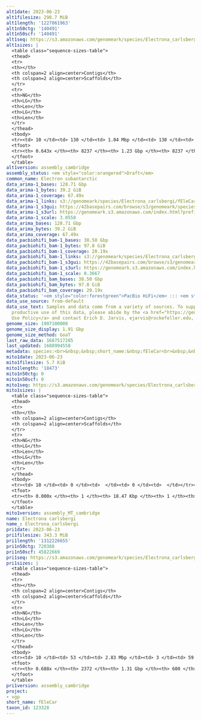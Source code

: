 ```yaml
---
alt1date: 2023-06-23
alt1filesize: 298.7 MiB
alt1length: '1227061963'
alt1n50ctg: '140491'
alt1n50scf: '140491'
alt1seq: https://s3.amazonaws.com/genomeark/species/Electrona_carlsbergi/fEleCar1/assembly_cambridge/fEleCar1.alt.asm.20230623.fasta.gz
alt1sizes: |
  <table class="sequence-sizes-table">
  <thead>
  <tr>
  <th></th>
  <th colspan=2 align=center>Contigs</th>
  <th colspan=2 align=center>Scaffolds</th>
  </tr>
  <tr>
  <th>NG</th>
  <th>LG</th>
  <th>Len</th>
  <th>LG</th>
  <th>Len</th>
  </tr>
  </thead>
  <tbody>
  <tr><td> 10 </td><td> 130 </td><td> 1.04 Mbp </td><td> 130 </td><td> 1.04 Mbp </td></tr><tr><td> 20 </td><td> 365 </td><td> 0.67 Mbp </td><td> 365 </td><td> 0.67 Mbp </td></tr><tr><td> 30 </td><td> 721 </td><td> 427.82 Kbp </td><td> 721 </td><td> 427.82 Kbp </td></tr><tr><td> 40 </td><td> 1286 </td><td> 263.78 Kbp </td><td> 1286 </td><td> 263.78 Kbp </td></tr><tr style="background-color:#cccccc;"><td> 50 </td><td> 2276 </td><td> 140.49 Kbp </td><td> 2276 </td><td> 140.49 Kbp </td></tr><tr><td> 60 </td><td> 4751 </td><td> 38.75 Kbp </td><td> 4751 </td><td> 38.75 Kbp </td></tr><tr><td> 70 </td><td> 0 </td><td>  </td><td> 0 </td><td>  </td></tr><tr><td> 80 </td><td> 0 </td><td>  </td><td> 0 </td><td>  </td></tr><tr><td> 90 </td><td> 0 </td><td>  </td><td> 0 </td><td>  </td></tr><tr><td> 100 </td><td> 0 </td><td>  </td><td> 0 </td><td>  </td></tr></tbody>
  <tfoot>
  <tr><th> 0.643x </th><th> 8237 </th><th> 1.23 Gbp </th><th> 8237 </th><th> 1.23 Gbp </th></tr>
  </tfoot>
  </table>
alt1version: assembly_cambridge
assembly_status: <em style="color:orangered">Draft</em>
common_name: Electron subantarctic
data_arima-1_bases: 128.71 Gbp
data_arima-1_bytes: 39.2 GiB
data_arima-1_coverage: 67.49x
data_arima-1_links: s3://genomeark/species/Electrona_carlsbergi/fEleCar1/genomic_data/arima/<br>
data_arima-1_s3gui: https://42basepairs.com/browse/s3/genomeark/species/Electrona_carlsbergi/fEleCar1/genomic_data/arima/
data_arima-1_s3url: https://genomeark.s3.amazonaws.com/index.html?prefix=species/Electrona_carlsbergi/fEleCar1/genomic_data/arima/
data_arima-1_scale: 3.0558
data_arima_bases: 128.71 Gbp
data_arima_bytes: 39.2 GiB
data_arima_coverage: 67.49x
data_pacbiohifi_bam-1_bases: 38.50 Gbp
data_pacbiohifi_bam-1_bytes: 97.8 GiB
data_pacbiohifi_bam-1_coverage: 20.19x
data_pacbiohifi_bam-1_links: s3://genomeark/species/Electrona_carlsbergi/fEleCar1/genomic_data/pacbio_hifi/<br>
data_pacbiohifi_bam-1_s3gui: https://42basepairs.com/browse/s3/genomeark/species/Electrona_carlsbergi/fEleCar1/genomic_data/pacbio_hifi/
data_pacbiohifi_bam-1_s3url: https://genomeark.s3.amazonaws.com/index.html?prefix=species/Electrona_carlsbergi/fEleCar1/genomic_data/pacbio_hifi/
data_pacbiohifi_bam-1_scale: 0.3667
data_pacbiohifi_bam_bases: 38.50 Gbp
data_pacbiohifi_bam_bytes: 97.8 GiB
data_pacbiohifi_bam_coverage: 20.19x
data_status: '<em style="color:forestgreen">PacBio HiFi</em> ::: <em style="color:forestgreen">Arima</em>'
data_use_source: from-default
data_use_text: Samples and data come from a variety of sources. To support fair and
  productive use of this data, please abide by the <a href="https://genome10k.soe.ucsc.edu/data-use-policies/">Data
  Use Policy</a> and contact Erich D. Jarvis, ejarvis@rockefeller.edu, with any questions.
genome_size: 1907100000
genome_size_display: 1.91 Gbp
genome_size_method: GoaT
last_raw_data: 1687517285
last_updated: 1688994558
metadata: species:<br>&nbsp;&nbsp;short_name:&nbsp;fEleCar<br>&nbsp;&nbsp;name:&nbsp;Electrona&nbsp;carlsbergi<br>&nbsp;&nbsp;taxon_id:&nbsp;123328<br>&nbsp;&nbsp;common_name:&nbsp;Electron&nbsp;subantarctic<br>&nbsp;&nbsp;order:<br>&nbsp;&nbsp;&nbsp;&nbsp;name:&nbsp;Myctophiformes<br>&nbsp;&nbsp;family:<br>&nbsp;&nbsp;&nbsp;&nbsp;name:&nbsp;Myctophidae<br>&nbsp;&nbsp;individuals:<br>&nbsp;&nbsp;&nbsp;&nbsp;-&nbsp;short_name:&nbsp;fEleCar1<br>&nbsp;&nbsp;&nbsp;&nbsp;&nbsp;&nbsp;biosample_id:&nbsp;SAMEA12815493<br>&nbsp;&nbsp;&nbsp;&nbsp;&nbsp;&nbsp;sex:&nbsp;female<br>&nbsp;&nbsp;genome_size:&nbsp;1907100000<br>&nbsp;&nbsp;genome_size_method:&nbsp;GoaT<br>&nbsp;&nbsp;project:&nbsp;[&nbsp;vgp&nbsp;]<br>
mito1date: 2023-06-23
mito1filesize: 5.7 KiB
mito1length: '18473'
mito1n50ctg: 0
mito1n50scf: 0
mito1seq: https://s3.amazonaws.com/genomeark/species/Electrona_carlsbergi/fEleCar1/assembly_MT_cambridge/fEleCar1.MT.20230623.fasta.gz
mito1sizes: |
  <table class="sequence-sizes-table">
  <thead>
  <tr>
  <th></th>
  <th colspan=2 align=center>Contigs</th>
  <th colspan=2 align=center>Scaffolds</th>
  </tr>
  <tr>
  <th>NG</th>
  <th>LG</th>
  <th>Len</th>
  <th>LG</th>
  <th>Len</th>
  </tr>
  </thead>
  <tbody>
  <tr><td> 10 </td><td> 0 </td><td>  </td><td> 0 </td><td>  </td></tr><tr><td> 20 </td><td> 0 </td><td>  </td><td> 0 </td><td>  </td></tr><tr><td> 30 </td><td> 0 </td><td>  </td><td> 0 </td><td>  </td></tr><tr><td> 40 </td><td> 0 </td><td>  </td><td> 0 </td><td>  </td></tr><tr style="background-color:#cccccc;"><td> 50 </td><td> 0 </td><td style="background-color:#ff8888;">  </td><td> 0 </td><td style="background-color:#ff8888;">  </td></tr><tr><td> 60 </td><td> 0 </td><td>  </td><td> 0 </td><td>  </td></tr><tr><td> 70 </td><td> 0 </td><td>  </td><td> 0 </td><td>  </td></tr><tr><td> 80 </td><td> 0 </td><td>  </td><td> 0 </td><td>  </td></tr><tr><td> 90 </td><td> 0 </td><td>  </td><td> 0 </td><td>  </td></tr><tr><td> 100 </td><td> 0 </td><td>  </td><td> 0 </td><td>  </td></tr></tbody>
  <tfoot>
  <tr><th> 0.000x </th><th> 1 </th><th> 18.47 Kbp </th><th> 1 </th><th> 18.47 Kbp </th></tr>
  </tfoot>
  </table>
mito1version: assembly_MT_cambridge
name: Electrona carlsbergi
name_: Electrona_carlsbergi
pri1date: 2023-06-23
pri1filesize: 343.3 MiB
pri1length: '1312226655'
pri1n50ctg: 720388
pri1n50scf: 45822669
pri1seq: https://s3.amazonaws.com/genomeark/species/Electrona_carlsbergi/fEleCar1/assembly_cambridge/fEleCar1.pri.asm.20230623.fasta.gz
pri1sizes: |
  <table class="sequence-sizes-table">
  <thead>
  <tr>
  <th></th>
  <th colspan=2 align=center>Contigs</th>
  <th colspan=2 align=center>Scaffolds</th>
  </tr>
  <tr>
  <th>NG</th>
  <th>LG</th>
  <th>Len</th>
  <th>LG</th>
  <th>Len</th>
  </tr>
  </thead>
  <tbody>
  <tr><td> 10 </td><td> 53 </td><td> 2.83 Mbp </td><td> 3 </td><td> 59.80 Mbp </td></tr><tr><td> 20 </td><td> 134 </td><td> 1.98 Mbp </td><td> 6 </td><td> 56.42 Mbp </td></tr><tr><td> 30 </td><td> 246 </td><td> 1.47 Mbp </td><td> 10 </td><td> 55.49 Mbp </td></tr><tr><td> 40 </td><td> 399 </td><td> 1.06 Mbp </td><td> 13 </td><td> 52.46 Mbp </td></tr><tr style="background-color:#cccccc;"><td> 50 </td><td> 617 </td><td style="background-color:#ff8888;"> 0.72 Mbp </td><td> 17 </td><td style="background-color:#88ff88;"> 45.82 Mbp </td></tr><tr><td> 60 </td><td> 975 </td><td> 387.77 Kbp </td><td> 21 </td><td> 42.46 Mbp </td></tr><tr><td> 70 </td><td> 0 </td><td>  </td><td> 0 </td><td>  </td></tr><tr><td> 80 </td><td> 0 </td><td>  </td><td> 0 </td><td>  </td></tr><tr><td> 90 </td><td> 0 </td><td>  </td><td> 0 </td><td>  </td></tr><tr><td> 100 </td><td> 0 </td><td>  </td><td> 0 </td><td>  </td></tr></tbody>
  <tfoot>
  <tr><th> 0.688x </th><th> 2372 </th><th> 1.31 Gbp </th><th> 600 </th><th> 1.31 Gbp </th></tr>
  </tfoot>
  </table>
pri1version: assembly_cambridge
project:
- vgp
short_name: fEleCar
taxon_id: 123328
---
```

